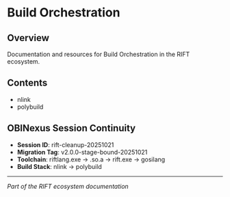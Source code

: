 # Build Orchestration

## Overview
Documentation and resources for Build Orchestration in the RIFT ecosystem.

## Contents
- nlink
- polybuild

## OBINexus Session Continuity
- **Session ID**: rift-cleanup-20251021
- **Migration Tag**: v2.0.0-stage-bound-20251021
- **Toolchain**: riftlang.exe → .so.a → rift.exe → gosilang
- **Build Stack**: nlink → polybuild

---
*Part of the RIFT ecosystem documentation*

